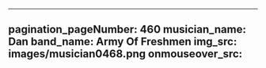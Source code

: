 ------
pagination_pageNumber: 460
musician_name: Dan
band_name: Army Of Freshmen
img_src: images/musician0468.png
onmouseover_src: 
------